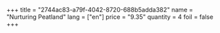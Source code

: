 +++
title = "2744ac83-a79f-4042-8720-688b5adda382"
name = "Nurturing Peatland"
lang = ["en"]
price = "9.35"
quantity = 4
foil = false
+++
